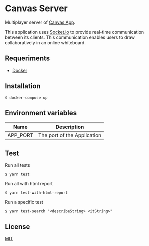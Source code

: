
# Canvas Server

Multiplayer server of [Canvas App](https://github.com/iammateus/Canvas).

This application uses [Socket.io](https://socket.io/) to provide real-time communication between its clients. This communication enables users to draw collaboratively in an online whiteboard.

## Requeriments

-   [Docker](https://docs.docker.com/)

## Installation

    $ docker-compose up
    
## Environment variables

|Name| Description |
|--------|--|
|APP_PORT| The port of the Application |
 

## Test

Run all tests

    $ yarn test

Run all with html report

    $ yarn test-with-html-report

Run a specific test

    $ yarn test-search "<describeString> <itString>"

## License

[MIT](https://github.com/iammateus/canvas-server/blob/main/LICENSE)
